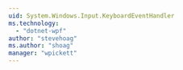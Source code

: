 ```yaml
---
uid: System.Windows.Input.KeyboardEventHandler
ms.technology: 
  - "dotnet-wpf"
author: "stevehoag"
ms.author: "shoag"
manager: "wpickett"
---
```

